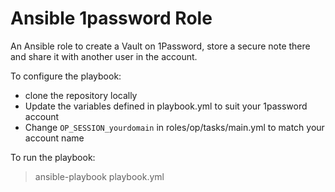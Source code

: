 # Ansible 1password Role

An Ansible role to create a Vault on 1Password, store a secure note there and share it with another user in the account.

To configure the playbook:

* clone the repository locally
* Update the variables defined in playbook.yml to suit your 1password account
* Change `OP_SESSION_yourdomain` in roles/op/tasks/main.yml to match your account name

To run the playbook:

> ansible-playbook playbook.yml